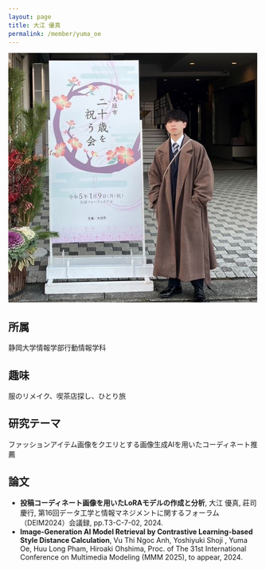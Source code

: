 ```yaml
---
layout: page
title: 大江 優真
permalink: /member/yuma_oe
---
```


![写真](/assets/img/members/yuma_oe.jpg "大江")

## 所属
静岡大学情報学部行動情報学科

## 趣味
服のリメイク、喫茶店探し、ひとり旅

## 研究テーマ
ファッションアイテム画像をクエリとする画像生成AIを用いたコーディネート推薦

## 論文
- **投稿コーディネート画像を用いたLoRAモデルの作成と分析**, 大江 優真, 莊司 慶行, 第16回データ工学と情報マネジメントに関するフォーラム（DEIM2024）会議録, pp.T3-C-7-02, 2024.
- **Image-Generation AI Model Retrieval by Contrastive Learning-based Style Distance Calculation**, Vu Thi Ngoc Anh, Yoshiyuki Shoji , Yuma Oe, Huu Long Pham, Hiroaki Ohshima, Proc. of The 31st International Conference on Multimedia Modeling (MMM 2025), to appear, 2024.
